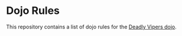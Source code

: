 Dojo Rules
==========

This repository contains a list of dojo rules for the [Deadly Vipers dojo](https://github.com/deadlyvipers).

